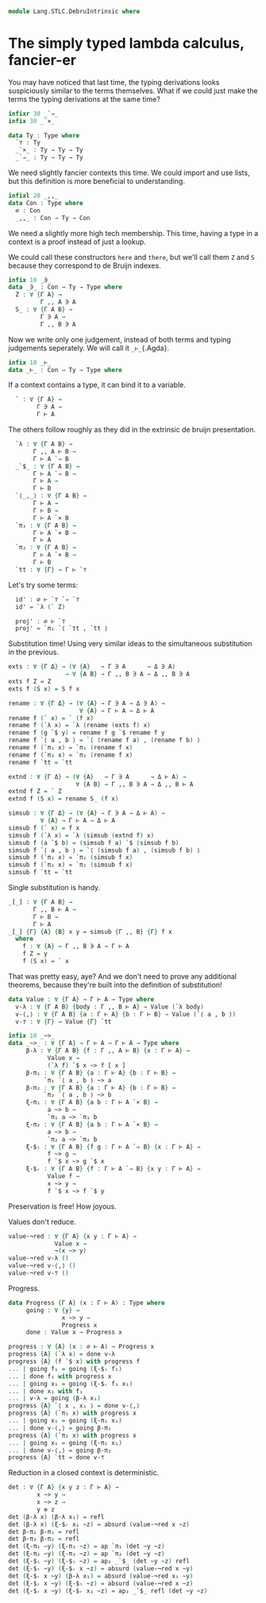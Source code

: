 <!--
```agda
open import 1Lab.HLevel.Closure
open import 1Lab.Prelude

open import Data.Maybe
open import Data.Bool
open import Data.Dec
open import Data.Fin
open import Data.Nat
open import Data.Sum
```
-->

```agda
module Lang.STLC.DebruIntrinsic where
```

# The simply typed lambda calculus, fancier-er

You may have noticed that last time, the typing
derivations looks suspiciously similar to the terms themselves.
What if we could just make the terms the typing derivations at the
same time?

```agda
infixr 30 _`⇒_
infix 30 _`×_

data Ty : Type where
  `⊤ : Ty
  _`×_ : Ty → Ty → Ty
  _`⇒_ : Ty → Ty → Ty
```

We need slightly fancier contexts this time. We could import and use
lists, but this definition is more beneficial to understanding.

```agda
infixl 20 _,,_
data Con : Type where
  ∅ : Con
  _,,_ : Con → Ty → Con
```

We need a slightly more high tech membership. This time, having a type
in a context is a proof instead of just a lookup.

We could call these constructors `here` and `there`, but we'll call them
`Z` and `S` because they correspond to de Bruijn indexes.

```agda
infix 10 _∋_
data _∋_ : Con → Ty → Type where
  Z : ∀ {Γ A} →
         Γ ,, A ∋ A
  S_ : ∀ {Γ A B} →
         Γ ∋ A →
         Γ ,, B ∋ A
```

Now we write only one judgement, instead of both terms and typing
judgements seperately. We will call it `_⊢_`{.Agda}.

```agda
infix 10 _⊢_
data _⊢_ : Con → Ty → Type where
```

If a context contains a type, it can bind it to a variable.

```agda
  ` : ∀ {Γ A} →
        Γ ∋ A →
        Γ ⊢ A
```

The others follow roughly as they did in the extrinsic de bruijn presentation.

```agda
  `λ : ∀ {Γ A B} →
       Γ ,, A ⊢ B →
       Γ ⊢ A `⇒ B
  _`$_ : ∀ {Γ A B} →
       Γ ⊢ A `⇒ B →
       Γ ⊢ A →
       Γ ⊢ B
  `⟨_,_⟩ : ∀ {Γ A B} →
       Γ ⊢ A →
       Γ ⊢ B →
       Γ ⊢ A `× B
  `π₁ : ∀ {Γ A B} →
       Γ ⊢ A `× B →
       Γ ⊢ A
  `π₂ : ∀ {Γ A B} →
       Γ ⊢ A `× B →
       Γ ⊢ B
  `tt : ∀ {Γ} → Γ ⊢ `⊤
```

Let's try some terms:


<!--
```agda
module Example-1 where
```
-->

```agda
  id' : ∅ ⊢ `⊤ `⇒ `⊤
  id' = `λ (` Z)

  proj' : ∅ ⊢ `⊤
  proj' = `π₁ `⟨ `tt , `tt ⟩
```


Substitution time! Using very similar ideas to the 
simultaneous substitution in the previous.

```agda
exts : ∀ {Γ Δ} → (∀ {A}   → Γ ∋ A      → Δ ∋ A) 
                → ∀ {A B} → Γ ,, B ∋ A → Δ ,, B ∋ A
exts f Z = Z
exts f (S x) = S f x

rename : ∀ {Γ Δ} → (∀ {A} → Γ ∋ A → Δ ∋ A) →
                    ∀ {A} → Γ ⊢ A → Δ ⊢ A
rename f (` x) = ` (f x)
rename f (`λ x) = `λ (rename (exts f) x)
rename f (g `$ y) = rename f g `$ rename f y
rename f `⟨ a , b ⟩ = `⟨ (rename f a) , (rename f b) ⟩
rename f (`π₁ x) = `π₁ (rename f x)
rename f (`π₂ x) = `π₂ (rename f x)
rename f `tt = `tt

extnd : ∀ {Γ Δ} → (∀ {A}   → Γ ∋ A      → Δ ⊢ A) →
                   ∀ {A B} → Γ ,, B ∋ A → Δ ,, B ⊢ A
extnd f Z = ` Z
extnd f (S x) = rename S_ (f x)

simsub : ∀ {Γ Δ} → (∀ {A} → Γ ∋ A → Δ ⊢ A) →
         ∀ {A} → Γ ⊢ A → Δ ⊢ A
simsub f (` x) = f x
simsub f (`λ x) = `λ (simsub (extnd f) x)
simsub f (a `$ b) = (simsub f a) `$ (simsub f b)
simsub f `⟨ a , b ⟩ = `⟨ (simsub f a) , (simsub f b) ⟩
simsub f (`π₁ x) = `π₁ (simsub f x)
simsub f (`π₂ x) = `π₂ (simsub f x)
simsub f `tt = `tt
```

Single substitution is handy.

```agda
_[_] : ∀ {Γ A B} →
       Γ ,, B ⊢ A →
       Γ ⊢ B → 
       Γ ⊢ A
_[_] {Γ} {A} {B} x y = simsub {Γ ,, B} {Γ} f x
  where
    f : ∀ {A} → Γ ,, B ∋ A → Γ ⊢ A
    f Z = y
    f (S x) = ` x
```

That was pretty easy, aye? And we don't need to prove any additional 
theorems, because they're built into the definition of substitution!

```agda
data Value : ∀ {Γ A} → Γ ⊢ A → Type where
  v-λ : ∀ {Γ A B} {body : Γ ,, B ⊢ A} → Value (`λ body)
  v-⟨,⟩ : ∀ {Γ A B} {a : Γ ⊢ A} {b : Γ ⊢ B} → Value (`⟨ a , b ⟩)
  v-⊤ : ∀ {Γ} → Value {Γ} `tt

infix 10 _~>_
data _~>_ : ∀ {Γ A} → Γ ⊢ A → Γ ⊢ A → Type where
     β-λ : ∀ {Γ A B} {f : Γ ,, A ⊢ B} {x : Γ ⊢ A} →
           Value x →
           (`λ f) `$ x ~> f [ x ]
     β-π₁ : ∀ {Γ A B} {a : Γ ⊢ A} {b : Γ ⊢ B} →
          `π₁ `⟨ a , b ⟩ ~> a
     β-π₂ : ∀ {Γ A B} {a : Γ ⊢ A} {b : Γ ⊢ B} →
          `π₂ `⟨ a , b ⟩ ~> b
     ξ-π₁ : ∀ {Γ A B} {a b : Γ ⊢ A `× B} →
           a ~> b →
           `π₁ a ~> `π₁ b
     ξ-π₂ : ∀ {Γ A B} {a b : Γ ⊢ A `× B} →
           a ~> b →
           `π₂ a ~> `π₂ b
     ξ-$ₗ : ∀ {Γ A B} {f g : Γ ⊢ A `⇒ B} {x : Γ ⊢ A} →
           f ~> g →
           f `$ x ~> g `$ x
     ξ-$ᵣ : ∀ {Γ A B} {f : Γ ⊢ A `⇒ B} {x y : Γ ⊢ A} →
           Value f →
           x ~> y →
           f `$ x ~> f `$ y
```

Preservation is free! How joyous.

Values don't reduce.

```agda
value-¬red : ∀ {Γ A} {x y : Γ ⊢ A} →
             Value x →
             ¬(x ~> y)
value-¬red v-λ ()
value-¬red v-⟨,⟩ ()
value-¬red v-⊤ ()
```

Progress.

```agda
data Progress {Γ A} (x : Γ ⊢ A) : Type where
     going : ∀ {y} →
               x ~> y →
               Progress x
     done : Value x → Progress x

progress : ∀ {A} (x : ∅ ⊢ A) → Progress x
progress {A} (`λ x) = done v-λ
progress {A} (f `$ x) with progress f
... | going f₁ = going (ξ-$ₗ f₁)
... | done f₁ with progress x
... | going x₁ = going (ξ-$ᵣ f₁ x₁)
... | done x₁ with f₁ 
... | v-λ = going (β-λ x₁)
progress {A} `⟨ x , x₁ ⟩ = done v-⟨,⟩
progress {A} (`π₁ x) with progress x
... | going x₁ = going (ξ-π₁ x₁)
... | done v-⟨,⟩ = going β-π₁
progress {A} (`π₂ x) with progress x 
... | going x₁ = going (ξ-π₂ x₁)
... | done v-⟨,⟩ = going β-π₂
progress {A} `tt = done v-⊤
```

Reduction in a closed context is deterministic.

```agda
det : ∀ {Γ A} {x y z : Γ ⊢ A} →
        x ~> y →
        x ~> z →
        y ≡ z
det (β-λ x) (β-λ x₁) = refl
det (β-λ x) (ξ-$ᵣ x₁ ~z) = absurd (value-¬red x ~z)
det β-π₁ β-π₁ = refl
det β-π₂ β-π₂ = refl
det (ξ-π₁ ~y) (ξ-π₁ ~z) = ap `π₁ (det ~y ~z)
det (ξ-π₂ ~y) (ξ-π₂ ~z) = ap `π₂ (det ~y ~z)
det (ξ-$ₗ ~y) (ξ-$ₗ ~z) = ap₂ _`$_ (det ~y ~z) refl
det (ξ-$ₗ ~y) (ξ-$ᵣ x ~z) = absurd (value-¬red x ~y)
det (ξ-$ᵣ x ~y) (β-λ x₁) = absurd (value-¬red x₁ ~y)
det (ξ-$ᵣ x ~y) (ξ-$ₗ ~z) = absurd (value-¬red x ~z)
det (ξ-$ᵣ x ~y) (ξ-$ᵣ x₁ ~z) = ap₂ _`$_ refl (det ~y ~z)
```
